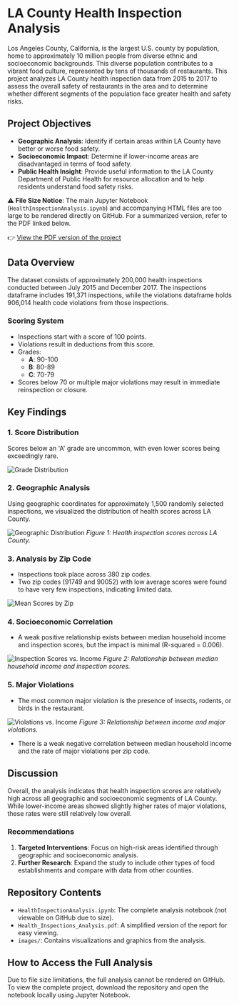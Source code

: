 # LA County Health Inspection Analysis

Los Angeles County, California, is the largest U.S. county by population, home to approximately 10 million people from diverse ethnic and socioeconomic backgrounds. This diverse population contributes to a vibrant food culture, represented by tens of thousands of restaurants. This project analyzes LA County health inspection data from 2015 to 2017 to assess the overall safety of restaurants in the area and to determine whether different segments of the population face greater health and safety risks.

## Project Objectives

- **Geographic Analysis**: Identify if certain areas within LA County have better or worse food safety.
- **Socioeconomic Impact**: Determine if lower-income areas are disadvantaged in terms of food safety.
- **Public Health Insight**: Provide useful information to the LA County Department of Public Health for resource allocation and to help residents understand food safety risks.

⚠️ **File Size Notice**: The main Jupyter Notebook (`HealthInspectionAnalysis.ipynb`) and accompanying HTML files are too large to be rendered directly on GitHub. For a summarized version, refer to the PDF linked below.

👉 [View the PDF version of the project](https://github.com/jrkruser/health_inspections/blob/main/Health_Inspections_Analysis.pdf)

## Data Overview

The dataset consists of approximately 200,000 health inspections conducted between July 2015 and December 2017. The inspections dataframe includes 191,371 inspections, while the violations dataframe holds 906,014 health code violations from those inspections.

### Scoring System

- Inspections start with a score of 100 points.
- Violations result in deductions from this score.
- Grades:
  - **A**: 90-100
  - **B**: 80-89
  - **C**: 70-79
- Scores below 70 or multiple major violations may result in immediate reinspection or closure.

## Key Findings

### 1. Score Distribution
Scores below an 'A' grade are uncommon, with even lower scores being exceedingly rare.

![Grade Distribution](readme_images/grade_distribution.png)

### 2. Geographic Analysis
Using geographic coordinates for approximately 1,500 randomly selected inspections, we visualized the distribution of health scores across LA County.

![Geographic Distribution](readme_images/coordinate_overlay_image.png)
*Figure 1: Health inspection scores across LA County.*

### 3. Analysis by Zip Code
- Inspections took place across 380 zip codes.
- Two zip codes (91749 and 90052) with low average scores were found to have very few inspections, indicating limited data.

![Mean Scores by Zip](readme_images/mean_scores_by_zip.png)

### 4. Socioeconomic Correlation
- A weak positive relationship exists between median household income and inspection scores, but the impact is minimal (R-squared = 0.006).

![Inspection Scores vs. Income](readme_images/inspection_scores_income.png)
*Figure 2: Relationship between median household income and inspection scores.*

### 5. Major Violations
- The most common major violation is the presence of insects, rodents, or birds in the restaurant.

![Violations vs. Income](readme_images/violations_vs_income.png)
*Figure 3: Relationship between income and major violations.*

- There is a weak negative correlation between median household income and the rate of major violations per zip code.

## Discussion

Overall, the analysis indicates that health inspection scores are relatively high across all geographic and socioeconomic segments of LA County. While lower-income areas showed slightly higher rates of major violations, these rates were still relatively low overall.

### Recommendations
1. **Targeted Interventions**: Focus on high-risk areas identified through geographic and socioeconomic analysis.
2. **Further Research**: Expand the study to include other types of food establishments and compare with data from other counties.

## Repository Contents

- `HealthInspectionAnalysis.ipynb`: The complete analysis notebook (not viewable on GitHub due to size).
- `Health_Inspections_Analysis.pdf`: A simplified version of the report for easy viewing.
- `images/`: Contains visualizations and graphics from the analysis.

## How to Access the Full Analysis

Due to file size limitations, the full analysis cannot be rendered on GitHub. To view the complete project, download the repository and open the notebook locally using Jupyter Notebook.


